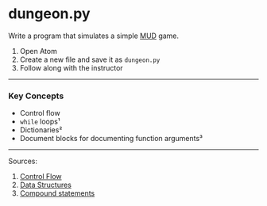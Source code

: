 # dungeon.py

Write a program that simulates a simple [MUD](https://en.wikipedia.org/wiki/MUD) game.

1. Open Atom
1. Create a new file and save it as `dungeon.py`
1. Follow along with the instructor

------

### Key Concepts

- Control flow
- `while` loops¹
- Dictionaries²
- Document blocks for documenting function arguments³

------

Sources:

1. [Control Flow](https://en.wikibooks.org/wiki/Python_Programming/Control_Flow)
1. [Data Structures](https://docs.python.org/3/tutorial/datastructures.html)
1. [Compound statements](https://docs.python.org/3/reference/compound_stmts.html)
